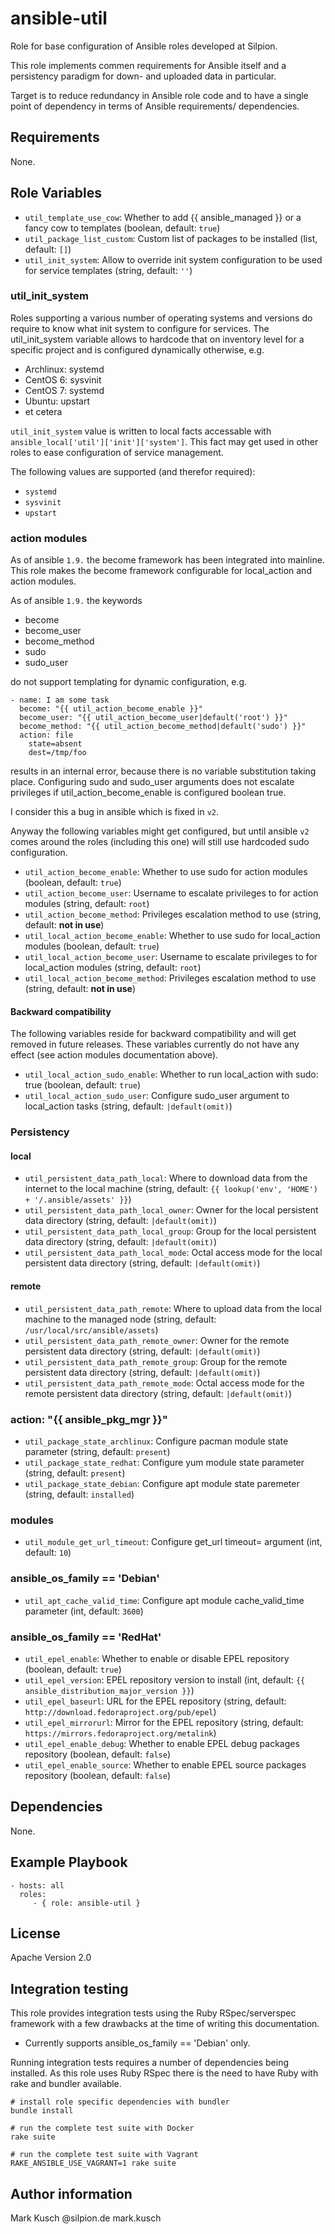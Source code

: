 # ansible-util

Role for base configuration of Ansible roles developed at Silpion.


This role implements commen requirements for Ansible itself and
a persistency paradigm for down- and uploaded data in particular.

Target is to reduce redundancy in Ansible role code and to have
a single point of dependency in terms of Ansible requirements/
dependencies.

## Requirements

None.

## Role Variables

* ``util_template_use_cow``: Whether to add {{ ansible_managed }} or a fancy cow to templates (boolean, default: ``true``)
* ``util_package_list_custom``: Custom list of packages to be installed (list, default: ``[]``)
* ``util_init_system``: Allow to override init system configuration to be used for service templates (string, default: ``''``)

### util_init_system

Roles supporting a various number of operating systems and versions do require
to know what init system to configure for services. The util_init_system variable
allows to hardcode that on inventory level for a specific project and is
configured dynamically otherwise, e.g.

- Archlinux: systemd
- CentOS 6: sysvinit
- CentOS 7: systemd
- Ubuntu: upstart
- et cetera

``util_init_system`` value is written to local facts accessable with
``ansible_local['util']['init']['system']``. This fact may get used in
other roles to ease configuration of service management.

The following values are supported (and therefor required):

- ``systemd``
- ``sysvinit``
- ``upstart``

### action modules

As of ansible ``1.9.`` the become framework has been integrated into mainline.
This role makes the become framework configurable for local_action and action
modules.

As of ansible ``1.9.`` the keywords

* become
* become_user
* become_method
* sudo
* sudo_user

do not support templating for dynamic configuration, e.g.

    - name: I am some task
      become: "{{ util_action_become_enable }}"
      become_user: "{{ util_action_become_user|default('root') }}"
      become_method: "{{ util_action_become_method|default('sudo') }}"
      action: file
        state=absent
        dest=/tmp/foo

results in an internal error, because there is no variable substitution
taking place. Configuring sudo and sudo_user arguments does not escalate
privileges if util_action_become_enable is configured boolean true.


I consider this a bug in ansible which is fixed in ``v2``.


Anyway the following variables might get configured, but until ansible ``v2``
comes around the roles (including this one) will still use hardcoded sudo
configuration.

* ``util_action_become_enable``: Whether to use sudo for action modules (boolean, default: ``true``)
* ``util_action_become_user``: Username to escalate privileges to for action modules (string, default: ``root``)
* ``util_action_become_method``: Privileges escalation method to use (string, default: **not in use**)
* ``util_local_action_become_enable``: Whether to use sudo for local\_action modules (boolean, default: ``true``)
* ``util_local_action_become_user``: Username to escalate privileges to for local\_action modules (string, default: ``root``)
* ``util_local_action_become_method``: Privileges escalation method to use (string, default: **not in use**)

#### Backward compatibility

The following variables reside for backward compatibility and will get
removed in future releases. These variables currently do not have any
effect (see action modules documentation above).

* ``util_local_action_sudo_enable``: Whether to run local_action with sudo: true (boolean, default: ``true``)
* ``util_local_action_sudo_user``: Configure sudo\_user argument to local\_action tasks (string, default: ``|default(omit)``)

### Persistency

#### local

* ``util_persistent_data_path_local``: Where to download data from the internet to the local machine (string, default: ``{{ lookup('env', 'HOME') + '/.ansible/assets' }}``)
* ``util_persistent_data_path_local_owner``: Owner for the local persistent data directory (string, default: ``|default(omit)``)
* ``util_persistent_data_path_local_group``: Group for the local persistent data directory (string, default: ``|default(omit)``)
* ``util_persistent_data_path_local_mode``: Octal access mode for the local persistent data directory (string, default: ``|default(omit)``)

#### remote

* ``util_persistent_data_path_remote``: Where to upload data from the local machine to the managed node (string, default: ``/usr/local/src/ansible/assets``)
* ``util_persistent_data_path_remote_owner``: Owner for the remote persistent data directory (string, default: ``|default(omit)``)
* ``util_persistent_data_path_remote_group``: Group for the remote persistent data directory (string, default: ``|default(omit)``)
* ``util_persistent_data_path_remote_mode``: Octal access mode for the remote persistent data directory (string, default: ``|default(omit)``)

### action: "{{ ansible_pkg_mgr }}"

* ``util_package_state_archlinux``: Configure pacman module state parameter (string, default: ``present``)
* ``util_package_state_redhat``: Configure yum module state parameter (string, default: ``present``)
* ``util_package_state_debian``: Configure apt module state paremeter (string, default: ``installed``)

### modules

* ``util_module_get_url_timeout``: Configure get_url timeout= argument (int, default: ``10``)

### ansible_os_family == 'Debian'

* ``util_apt_cache_valid_time``: Configure apt module cache_valid_time parameter (int, default: ``3600``)

### ansible_os_family == 'RedHat'

* ``util_epel_enable``: Whether to enable or disable EPEL repository (boolean, default: ``true``)
* ``util_epel_version``: EPEL repository version to install (int, default: ``{{ ansible_distribution_major_version }}``)
* ``util_epel_baseurl``: URL for the EPEL repository (string, default: ``http://download.fedoraproject.org/pub/epel``)
* ``util_epel_mirrorurl``: Mirror for the EPEL repository (string, default: ``https://mirrors.fedoraproject.org/metalink``)
* ``util_epel_enable_debug``: Whether to enable EPEL debug packages repository (boolean, default: ``false``)
* ``util_epel_enable_source``: Whether to enable EPEL source packages repository (boolean, default: ``false``)

## Dependencies

None.

## Example Playbook

    - hosts: all
      roles:
         - { role: ansible-util }

## License

Apache Version 2.0

## Integration testing

This role provides integration tests using the Ruby RSpec/serverspec framework
with a few drawbacks at the time of writing this documentation.

- Currently supports ansible_os_family == 'Debian' only.

Running integration tests requires a number of dependencies being
installed. As this role uses Ruby RSpec there is the need to have
Ruby with rake and bundler available.

    # install role specific dependencies with bundler
    bundle install

<!-- -->

    # run the complete test suite with Docker
    rake suite

<!-- -->

    # run the complete test suite with Vagrant
    RAKE_ANSIBLE_USE_VAGRANT=1 rake suite


## Author information

Mark Kusch @silpion.de mark.kusch


<!-- vim: set nofen ts=4 sw=4 et: -->
